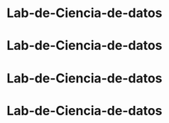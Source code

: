 # Lab-de-Ciencia-de-datos
# Lab-de-Ciencia-de-datos
# Lab-de-Ciencia-de-datos
# Lab-de-Ciencia-de-datos
